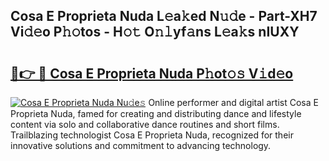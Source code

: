 ## Cosa E Proprieta Nuda L𝚎a𝚔ed N𝚞𝚍e - Part-XH7 Vi𝚍𝚎o P𝚑𝚘tos - H𝚘𝚝 O𝚗𝚕yf𝚊ns L𝚎a𝚔s nIUXY

# <h2><a href="http://kf8z99.oniu.top/?m=Cosa+E+Proprieta+Nuda">🔗👉 🔴 Cosa E Proprieta Nuda P𝚑ot𝚘𝚜 V𝚒d𝚎o</a></h2>

[![Cosa E Proprieta Nuda Nu𝚍e𝚜](https://i.imgur.com/0qMVB7G.gif)](http://kf8z99.oniu.top/?m=Cosa+E+Proprieta+Nuda)
Online performer and digital artist Cosa E Proprieta Nuda, famed for creating and distributing dance and lifestyle content via solo and collaborative dance routines and short films. Trailblazing technologist Cosa E Proprieta Nuda, recognized for their innovative solutions and commitment to advancing technology.  
